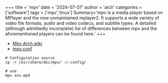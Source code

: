 +++
title = 'mpv'
date = '2024-07-07'
author = 'aiclr'
categories = ['software']
tags = ['mpv','linux']
Summary='mpv is a media player based on MPlayer and the now unmaintained mplayer2. It supports a wide variety of video file formats, audio and video codecs, and subtitle types. A detailed (although admittedly incomplete) list of differences between mpv and the aforementioned players can be found here.'
+++

- [Mpv Arch wiki](https://wiki.archlinux.org/title/Mpv)
- [mpv.conf](conf/mpv.conf)

```shell
# Configuration source
cp -r /usr/share/doc/mpv/ ~/.config/

# use 
mpv xxx.mp4
```